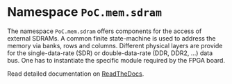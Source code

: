 # Namespace `PoC.mem.sdram`

The namespace `PoC.mem.sdram` offers components for the access of external SDRAMs.
A common finite state-machine is used to address the memory via banks, rows and
columns. Different physical layers are provide for the single-data-rate (SDR) or
double-data-rate (DDR, DDR2, ...) data bus. One has to instantiate the specific
module required by the FPGA board.
 
Read detailed documentation on [ReadTheDocs](http://poc-library.readthedocs.io/en/latest/IPCores/mem/sdram/index.html).

